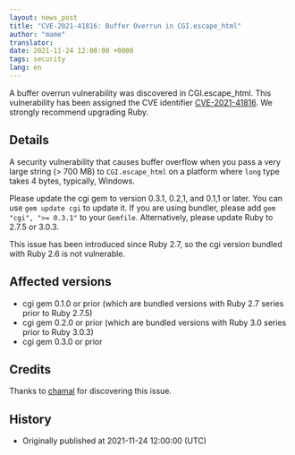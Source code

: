 ```yaml
---
layout: news_post
title: "CVE-2021-41816: Buffer Overrun in CGI.escape_html"
author: "mame"
translator:
date: 2021-11-24 12:00:00 +0000
tags: security
lang: en
---
```


A buffer overrun vulnerability was discovered in CGI.escape_html.
This vulnerability has been assigned the CVE identifier [CVE-2021-41816](https://nvd.nist.gov/vuln/detail/CVE-2021-41816).
We strongly recommend upgrading Ruby.

## Details

A security vulnerability that causes buffer overflow when you pass a very large string (> 700 MB) to `CGI.escape_html` on a platform where `long` type takes 4 bytes, typically, Windows.

Please update the cgi gem to version 0.3.1, 0.2,1, and 0.1,1 or later. You can use `gem update cgi` to update it. If you are using bundler, please add `gem "cgi", ">= 0.3.1"` to your `Gemfile`.
Alternatively, please update Ruby to 2.7.5 or 3.0.3.

This issue has been introduced since Ruby 2.7, so the cgi version bundled with Ruby 2.6 is not vulnerable.

## Affected versions

* cgi gem 0.1.0 or prior (which are bundled versions with Ruby 2.7 series prior to Ruby 2.7.5)
* cgi gem 0.2.0 or prior (which are bundled versions with Ruby 3.0 series prior to Ruby 3.0.3)
* cgi gem 0.3.0 or prior

## Credits

Thanks to [chamal](https://hackerone.com/chamal) for discovering this issue.

## History

* Originally published at 2021-11-24 12:00:00 (UTC)
